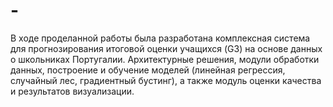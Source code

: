 # -
В ходе проделанной работы была разработана комплексная система для прогнозирования итоговой оценки учащихся (G3) на основе данных о школьниках Португалии. Архитектурные решения, модули обработки данных, построение и обучение моделей (линейная регрессия, случайный лес, градиентный бустинг), а также модуль оценки качества и результатов визуализации.
